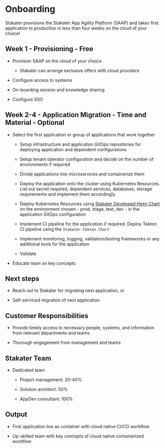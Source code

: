 # Onboarding

Stakater provisions the Stakater App Agility Platform (SAAP) and takes first application to production in less than four weeks on the cloud of your choice!

## Week 1 - Provisioning - Free

- Provision SAAP on the cloud of your choice

    - Stakater can arrange exclusive offers with cloud providers

- Configure access to systems

- On-boarding session and knowledge sharing

- Configure SSO

## Week 2-4 - Application Migration - Time and Material - Optional

- Select the first application or group of applications that work together

    - Setup infrastructure and application GitOps repositories for deploying application and dependent configurations

    - Setup tenant operator configuration and decide on the number of environments if required

    - Divide applications into microservices and containerize them

    - Deploy the application onto the cluster using Kubernetes Resources. List out secret required, dependent services, databases, storage requirements and implement them accordingly.

    - Deploy Kubernetes Resources using [Stakater Developed Helm Chart](https://github.com/stakater/application) on the environment chosen - prod, stage, test, dev - in the application GitOps configuration

    - Implement CI pipeline for the application if required. Deploy Tekton CI pipeline using the `Stakater Tekton Chart`

    - Implement monitoring, logging, validation/testing frameworks or any additional tools for the application

    - Validate

- Educate team on key concepts

## Next steps

- Reach out to Stakater for migrating next application, or

- Self-serviced migration of next application

## Customer Responsibilities

- Provide timely access to necessary people, systems, and information from relevant departments and teams

- Thorough engagement from management and teams

## Stakater Team

- Dedicated team

    - Project management: 20-40%

    - Solution architect: 50%

    - AppDev consultant: 100%

## Output

- First application live as container with cloud native CI/CD workflow

- Up-skilled team with key concepts of cloud native containerized workflow
